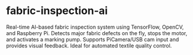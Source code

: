 # fabric-inspection-ai
Real-time AI-based fabric inspection system using TensorFlow, OpenCV, and Raspberry Pi. Detects major fabric defects on the fly, stops the motor, and activates a marking pump. Supports PiCamera/USB cam input and provides visual feedback. Ideal for automated textile quality control.
